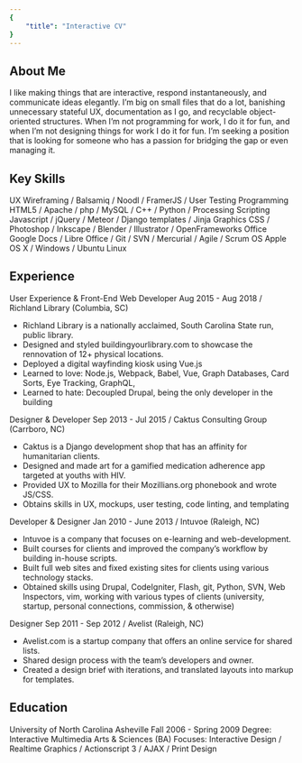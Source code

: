 ```yaml
---
{
	"title": "Interactive CV"
}
---
```


## About Me
I like making things that are interactive, respond instantaneously, and communicate ideas elegantly. I’m big on small files that do a lot, banishing unnecessary stateful UX, documentation as I go, and recyclable object-oriented structures. When I’m not programming for work, I do it for fun, and when I’m not designing things for work I do it for fun. I’m seeking a position that is looking for someone who has a passion for bridging the gap or even managing it.

## Key Skills
UX	Wireframing / Balsamiq / Noodl / FramerJS / User Testing
Programming	HTML5 / Apache / php / MySQL / C++ / Python / Processing
Scripting	Javascript / jQuery / Meteor / Django templates / Jinja
Graphics	CSS / Photoshop / Inkscape / Blender / Illustrator / OpenFrameworks
Office	Google Docs / Libre Office / Git / SVN / Mercurial / Agile / Scrum
OS	Apple OS X / Windows / Ubuntu Linux

## Experience
User Experience & Front-End Web Developer Aug 2015 - Aug 2018 / Richland Library (Columbia, SC)
- Richland Library is a nationally acclaimed, South Carolina State run, public library.
- Designed and styled buildingyourlibrary.com to showcase the rennovation of 12+  physical locations.
- Deployed a digital wayfinding kiosk using Vue.js
- Learned to love: Node.js, Webpack, Babel, Vue, Graph Databases, Card Sorts, Eye Tracking, GraphQL, 
- Learned to hate: Decoupled Drupal, being the only developer in the building

Designer & Developer Sep 2013 - Jul 2015 / Caktus Consulting Group (Carrboro, NC)
- Caktus is a Django development shop that has an affinity for humanitarian clients.
- Designed and made art for a gamified medication adherence app targeted at youths with HIV.
- Provided UX to Mozilla for their Mozillians.org phonebook and wrote JS/CSS.
- Obtains skills in UX, mockups, user testing, code linting, and templating

Developer & Designer Jan 2010 - June 2013 / Intuvoe (Raleigh, NC)
- Intuvoe is a company that focuses on e-learning and web-development.
- Built courses for clients and improved the company’s workflow by building in-house scripts.
- Built full web sites and fixed existing sites for clients using various technology stacks.
- Obtained skills using Drupal, CodeIgniter, Flash, git, Python, SVN, Web Inspectors, vim, working with various types of clients (university, startup, personal connections, commission, & otherwise) 

Designer Sep 2011 - Sep 2012 / Avelist (Raleigh, NC)
- Avelist.com is a startup company that offers an online service for shared lists.
- Shared design process with the team’s developers and owner.
- Created a design brief with iterations, and translated layouts into markup for templates.

## Education
University of North Carolina Asheville Fall 2006 - Spring 2009
Degree:	Interactive Multimedia Arts & Sciences (BA)
Focuses:	Interactive Design / Realtime Graphics / Actionscript 3 / AJAX / Print Design